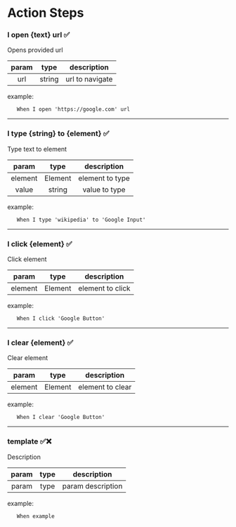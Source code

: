 # Action Steps

### I open {text} url &#9989;

Opens provided url

| param |  type  |   description   |
|:-----:|:------:|:---------------:|
|  url  | string | url to navigate |
example:
```gherkin
   When I open 'https://google.com' url
```
---
### I type {string} to {element} &#9989;

Type text to element

|  param  |  type   |   description   |
|:-------:|:-------:|:---------------:|
| element | Element | element to type |
|  value  | string  |  value to type  |
example:
```gherkin
   When I type 'wikipedia' to 'Google Input'
```
---
### I click {element} &#9989;

Click element

|  param  |  type   |   description    |
|:-------:|:-------:|:----------------:|
| element | Element | element to click |
example:
```gherkin
   When I click 'Google Button'
```
---
### I clear {element} &#9989;

Clear element

|  param  |  type   |   description    |
|:-------:|:-------:|:----------------:|
| element | Element | element to clear |
example:
```gherkin
   When I clear 'Google Button'
```
---
### template &#9989;&#10060;

Description

| param | type |    description    |
|:-----:|:----:|:-----------------:|
| param | type | param description |
example:
```gherkin
   When example
```
